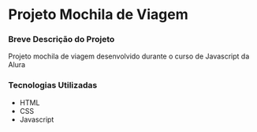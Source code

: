# Projeto Mochila de Viagem

### Breve Descrição do Projeto

Projeto mochila de viagem desenvolvido durante o curso de Javascript da Alura

### Tecnologias Utilizadas

- HTML
- CSS
- Javascript
